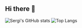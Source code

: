 ## Hi there 👋
![Sergi's GitHub stats](https://github-readme-stats.vercel.app/api?username=sergisanodze&show_icons=true&theme=radical)
![Top Langs](https://github-readme-stats.vercel.app/api/top-langs/?username=sergisanodze&theme=radical&size_height=1&count_weight=0.5)

<!--
**sergisanodze/sergisanodze** is a ✨ _special_ ✨ repository because its `README.md` (this file) appears on your GitHub profile.

Here are some ideas to get you started:

- 🔭 I’m currently working on ...
- 🌱 I’m currently learning ...
- 👯 I’m looking to collaborate on ...
- 🤔 I’m looking for help with ...
- 💬 Ask me about ...
- 📫 How to reach me: ...
- 😄 Pronouns: ...
- ⚡ Fun fact: ...
-->
